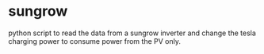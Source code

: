 # sungrow
python script to read the data from a sungrow inverter and change the tesla charging power to consume power from the PV only.
